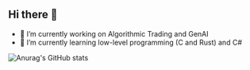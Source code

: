 ## Hi there 👋
- 🔭 I’m currently working on Algorithmic Trading and GenAI
- 🌱 I’m currently learning low-level programming (C and Rust) and C#

![Anurag's GitHub stats](https://github-readme-stats.vercel.app/api?username=thomasbs17&show_icons=true&theme=radical)

<!--
**benson-nderitu/benson-nderitu** is a ✨ _special_ ✨ repository because its `README.md` (this file) appears on your GitHub profile.

Here are some ideas to get you started:

- 🔭 I’m currently working on ...
- 🌱 I’m currently learning ...
- 👯 I’m looking to collaborate on ...
- 🤔 I’m looking for help with ...
- 💬 Ask me about ...
- 📫 How to reach me: ...
- 😄 Pronouns: ...
- ⚡ Fun fact: ...
-->
